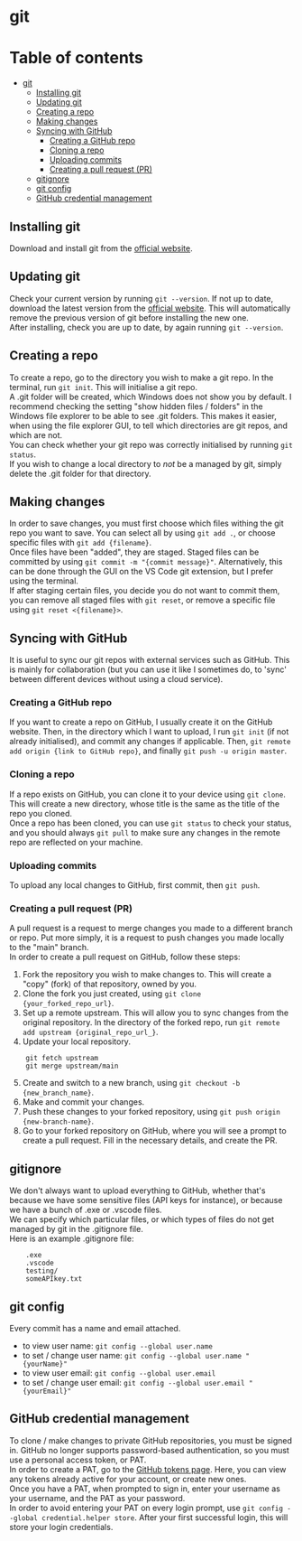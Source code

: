 # git

# Table of contents

- [git](#git)
    - [Installing git](#installing-git)
    - [Updating git](#updating-git)
    - [Creating a repo](#updating-git)
    - [Making changes](#making-changes)
    - [Syncing with GitHub](#syncing-with-github)
        - [Creating a GitHub repo](#creating-a-github-repo)
        - [Cloning a repo](#cloning-a-repo)
        - [Uploading commits](#uploading-commits)
        - [Creating a pull request (PR)](#creating-a-pull-request-pr)
    - [gitignore](#gitignore)
    - [git config](#git-config)
    - [GitHub credential management](#github-credential-management)


## Installing git
Download and install git from the [official website](https://git-scm.com/downloads/win).

## Updating git
Check your current version by running `git --version`.
If not up to date, download the latest version from the [official website](https://git-scm.com/downloads/win). This will automatically remove the previous version of git before installing the new one.  
After installing, check you are up to date, by again running `git --version`.

## Creating a repo
To create a repo, go to the directory you wish to make a git repo. In the terminal, run `git init`. This will initialise a git repo.  
A .git folder will be created, which Windows does not show you by default. I recommend checking the setting "show hidden files / folders" in the Windows file explorer to be able to see .git folders. This makes it easier, when using the file explorer GUI, to tell which directories are git repos, and which are not.  
You can check whether your git repo was correctly initialised by running `git status`.  
If you wish to change a local directory to _not_ be a managed by git, simply delete the .git folder for that directory.

## Making changes
In order to save changes, you must first choose which files withing the git repo you want to save. You can select all by using `git add .`, or choose specific files with `git add {filename}`.  
Once files have been "added", they are staged. Staged files can be committed by using `git commit -m "{commit message}"`. Alternatively, this can be done through the GUI on the VS Code git extension, but I prefer using the terminal.  
If after staging certain files, you decide you do not want to commit them, you can remove all staged files with `git reset`, or remove a specific file using `git reset <{filename}>`.

## Syncing with GitHub
It is useful to sync our git repos with external services such as GitHub. This is mainly for collaboration (but you can use it like I sometimes do, to 'sync' between different devices without using a cloud service).  

### Creating a GitHub repo
If you want to create a repo on GitHub, I usually create it on the GitHub website. Then, in the directory which I want to upload, I run `git init` (if not already initialised), and commit any changes if applicable. Then, `git remote add origin {link to GitHub repo}`, and finally `git push -u origin master`.  

### Cloning a repo
If a repo exists on GitHub, you can clone it to your device using `git clone`. This will create a new directory, whose title is the same as the title of the repo you cloned.  
Once a repo has been cloned, you can use `git status` to check your status, and you should always `git pull` to make sure any changes in the remote repo are reflected on your machine.

### Uploading commits
To upload any local changes to GitHub, first commit, then `git push`.

### Creating a pull request (PR)
A pull request is a request to merge changes you made to a different branch or repo. Put more simply, it is a request to push changes you made locally to the "main" branch.  
In order to create a pull request on GitHub, follow these steps:
1. Fork the repository you wish to make changes to. This will create a "copy" (fork) of that repository, owned by you.
2. Clone the fork you just created, using `git clone {your_forked_repo_url}`.
3. Set up a remote upstream. This will allow you to sync changes from the original repository. In the directory of the forked repo, run `git remote add upstream {original_repo_url_}`.
4. Update your local repository.
```  
    git fetch upstream
    git merge upstream/main
```
5. Create and switch to a new branch, using `git checkout -b {new_branch_name}`.
6. Make and commit your changes.
7. Push these changes to your forked repository, using `git push origin {new-branch-name}`.
8. Go to your forked repository on GitHub, where you will see a prompt to create a pull request. Fill in the necessary details, and create the PR.  



 



## gitignore
We don't always want to upload everything to GitHub, whether that's because we have some sensitive files (API keys for instance), or because we have a bunch of .exe or .vscode files.  
We can specify which particular files, or which types of files do not get managed by git in the .gitignore file.  
Here is an example .gitignore file:
``` 
    .exe
    .vscode
    testing/
    someAPIkey.txt
```

## git config
Every commit has a name and email attached.  
- to view user name: `git config --global user.name`
- to set / change user name: `git config --global user.name "{yourName}"`
- to view user email: `git config --global user.email`
- to set / change user email: `git config --global user.email "{yourEmail}"`

## GitHub credential management
To clone / make changes to private GitHub repositories, you must be signed in. GitHub no longer supports password-based authentication, so you must use a personal access token, or PAT.  
In order to create a PAT, go to the [GitHub tokens page](https://github.com/settings/tokens). Here, you can view any tokens already active for your account, or create new ones.  
Once you have a PAT, when prompted to sign in, enter your username as your username, and the PAT as your password.  
In order to avoid entering your PAT on every login prompt, use `git config --global credential.helper store`. After your first successful login, this will store your login credentials.


